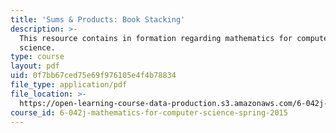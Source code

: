 ```yaml
---
title: 'Sums & Products: Book Stacking'
description: >-
  This resource contains in formation regarding mathematics for computer
  science.
type: course
layout: pdf
uid: 0f7bb67ced75e69f976105e4f4b78834
file_type: application/pdf
file_location: >-
  https://open-learning-course-data-production.s3.amazonaws.com/6-042j-mathematics-for-computer-science-spring-2015/0f7bb67ced75e69f976105e4f4b78834_MIT6_042JS16_BookStacking.pdf
course_id: 6-042j-mathematics-for-computer-science-spring-2015
---
```

